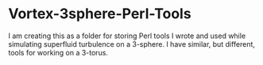 # Vortex-3sphere-Perl-Tools
I am creating this as a folder for storing Perl tools I wrote and used while
simulating superfluid turbulence on a 3-sphere. I have similar, but different,
tools for working on a 3-torus.

